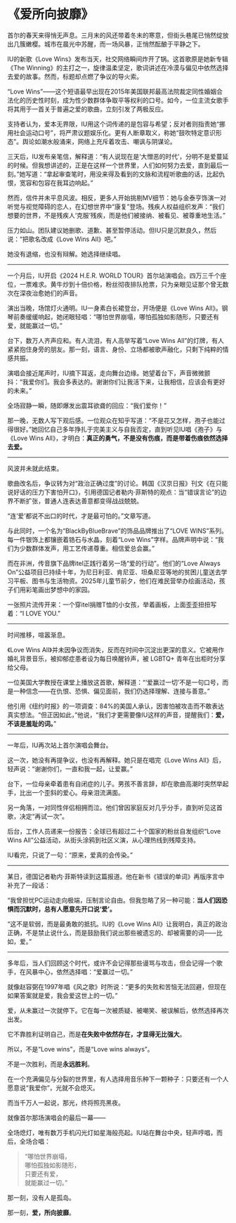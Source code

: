 # 《爱所向披靡》

首尔的春天来得悄无声息。三月末的风还带着冬末的寒意，但街头巷尾已悄然绽放出几簇嫩樱。城市在晨光中苏醒，而一场风暴，正悄然酝酿于平静之下。

IU的新歌《Love Wins》发布当天，社交网络瞬间炸开了锅。这首歌原是她新专辑《The Winning》的主打之一，旋律温柔坚定，歌词讲述在冷漠与偏见中依然选择去爱的故事。然而，标题却点燃了争议的导火索。

“Love Wins”——这个短语最早出现在2015年美国联邦最高法院裁定同性婚姻合法化的历史性时刻，成为性少数群体争取平等权利的口号。如今，一位主流女歌手将其用于一首关于普遍之爱的歌曲，立刻引发了两极反应。

支持者认为，爱本无界限，IU用这个词传递的是包容与希望；反对者则指责她“挪用社会运动口号”，将严肃议题娱乐化。更有人断章取义，称她“鼓吹特定意识形态”。舆论如潮水般涌来，网络上充斥着攻击、嘲讽与阴谋论。

三天后，IU发布亲笔信，解释道：“有人说现在是‘大憎恶的时代’，分明不是爱蔓延的时候。但我想讲述的，正是在这样一个世界里，人们如何努力去爱，直到最后一刻。”她写道：“拿起审查笔时，用没来得及看到的文脉和流程听歌曲的话，比起仇恨，宽容和包容在我耳边响起。”

然而，信件并未平息风波。相反，更多人开始挑剔MV细节：她与金泰亨饰演一对听觉与视觉障碍的恋人，在幻想世界中“康复”登场。残疾人权益组织发声：“我们想要的世界，不是残疾人‘克服’残疾，而是他们被接纳、被看见、被尊重地生活。”

压力如山。团队建议她删歌、道歉、甚至暂停活动。但IU只是沉默良久，然后说：“把歌名改成《Love Wins All》吧。”

她没有退缩，也没有辩解。她选择继续唱。

---

一个月后，IU开启《2024 H.E.R. WORLD TOUR》首尔站演唱会。四万三千个座位，一票难求。黄牛炒到十倍价格，粉丝彻夜排队抢票，只为亲眼见证那个曾无数次在深夜治愈她们的声音。

演出当晚，场馆灯火通明。IU一身素白长裙登台，开场便是《Love Wins All》。钢琴前奏缓缓响起，她闭眼轻唱：“哪怕世界崩塌，哪怕孤独如影随形，只要还有爱，就能赢过一切。”

台下，数万人齐声应和。有人流泪，有人高举写着“Love Wins All”的灯牌，有人紧紧抱住身旁的朋友。那一刻，语言、身份、立场都被歌声融化，只剩下纯粹的情感共振。

演唱会接近尾声时，IU摘下耳返，走向舞台边缘。她望着台下，声音微微颤抖：“我爱你们。我会多表达的。谢谢你们让我活下来，让我相信，应该会有更好的未来。”

全场寂静一瞬，随即爆发出震耳欲聋的回应：“我们爱你！”

那一晚，无数人写下观后感。一位观众在知乎写道：“不是花又怎样，孢子也能过得很好。”她回忆自己多年挣扎于完美主义与自我否定，直到听见IU唱《孢子》与《Love Wins All》，才明白：**真正的勇气，不是没有伤痕，而是带着伤痕依然选择去爱。**

---

风波并未就此结束。

歌曲改名后，争议转为对“政治正确过度”的讨论。韩国《汉京日报》刊文《在只能说好话的压力下害怕开口》，引用德国记者勒内·菲斯特的观点：当“错误言论”的边界不断扩张，普通人连表达善意都变得战战兢兢。

“连‘爱’都说不出口的时代，才是最可怕的。”文章写道。

与此同时，一个名为“BlackByBlueBrave”的饰品品牌推出了“LOVE WINS”系列。每一件银饰上都镶嵌着锆石与水晶，刻着“Love Wins”字样。品牌声明中说：“我们为少数群体发声，用工艺传递尊重。相信爱总会赢。”

而在非洲，传音旗下品牌itel正践行着另一场“爱的行动”。他们的“Love Always On”公益项目已持续十年，为尼日利亚、肯尼亚、坦桑尼亚等地的贫困儿童送去学习平板、图书与生活物资。2025年儿童节前夕，他们在难民营举办绘画活动，孩子们用彩笔画出梦想中的家园。

一张照片流传开来：一个穿itel捐赠T恤的小女孩，举着画板，上面歪歪扭扭写着：“I LOVE YOU.”

---

时间推移，喧嚣渐息。

《Love Wins All》并未因争议而消失，反而在时间中沉淀出更深的意义。它被用作婚礼背景音乐，被抑郁症患者设为每日唤醒铃声，被 LGBTQ+ 青年在出柜时分享给父母。

一位美国大学教授在课堂上播放这首歌，解释道：“‘爱赢过一切’不是一句口号，而是一种信念——在仇恨、恐惧、偏见面前，我们仍选择理解、连接与善意。”

他引用《纽约时报》的一项调查：84%的美国人承认，因害怕被攻击而不敢表达真实想法。“但正因如此，”他说，“我们才更需要像IU这样的声音，提醒我们：**爱，不该是羞耻的词。**”

---

一年后，IU再次站上首尔演唱会舞台。

这一次，她没有再提争议，也没有再解释。她只是在唱完《Love Wins All》后，轻声说：“谢谢你们，一直和我一起，让爱赢。”

台下，一位母亲牵着患有自闭症的儿子。男孩不善言辞，却在歌曲高潮时突然举起手，比出一个歪斜的爱心。母亲泪流满面。

另一角落，一对同性伴侣相拥而泣。他们曾因家庭反对几乎分手，直到听见这首歌，决定“再试一次”。

后台，工作人员递来一份报告：全球已有超过二十个国家的粉丝自发组织“Love Wins All”公益活动，从街头涂鸦到社区义演，从心理热线到残障支持。

IU看完，只说了一句：“原来，爱真的会传染。”

---

某日，德国记者勒内·菲斯特读到这篇报道。他在新书《错误的单词》再版序言中补充了一段话：

“我曾担忧PC运动走向极端，压制言论自由。但我忽略了另一种可能：**当人们因恐惧而沉默时，总有人愿意先开口说‘爱’。**

“这不是软弱，而是最勇敢的抵抗。IU的《Love Wins All》让我明白，真正的政治正确，不是禁止说什么，而是鼓励我们说出那些被遗忘的、却被需要的词——比如，爱。”

---

多年后，当人们回顾这个时代，或许不会记得那些谩骂与攻击，但会记得一个歌手，在风暴中心，依然选择唱：“爱赢过一切。”

就像赵容弼在1997年唱《风之歌》时所说：“更多的失败和苦恼无法回避，但现在如果答案就是爱，我会爱这世上的一切。”

爱，从未赢过一次就停下。它在每一次被质疑、被嘲笑、被误解后，依然选择再次出发。

它不靠胜利证明自己，而是**在失败中依然存在，才显得无比强大**。

所以，不是“Love wins”，而是“Love wins always”。

不是一次胜利，而是**永远胜利**。

在一个充满偏见与分裂的世界里，有人选择用音乐种下一颗种子：只要还有一个人愿意说“我爱你”，光就不会熄灭。

而当千万人一起说，那光，终将照亮黑夜。

就像首尔那场演唱会的最后一幕——

全场熄灯，唯有数万手机闪光灯如星海般亮起。IU站在舞台中央，轻声哼唱，而后，全场合唱：

> “哪怕世界崩塌，  
> 哪怕孤独如影随形，  
> 只要还有爱，  
> 就能赢过一切。”

那一刻，没有人是孤岛。

那一刻，**爱，所向披靡**。